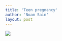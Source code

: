 ```yaml
---
title: 'Teen pregnancy'
author: 'Noam Sain'
layout: post
---
```


[![](http://2.bp.blogspot.com/_8aN4krk1nsk/SyD8opUNGII/AAAAAAAAAT4/5Sbo1AEABFU/s400/image006.gif)](http://2.bp.blogspot.com/_8aN4krk1nsk/SyD8opUNGII/AAAAAAAAAT4/5Sbo1AEABFU/s1600-h/image006.gif)